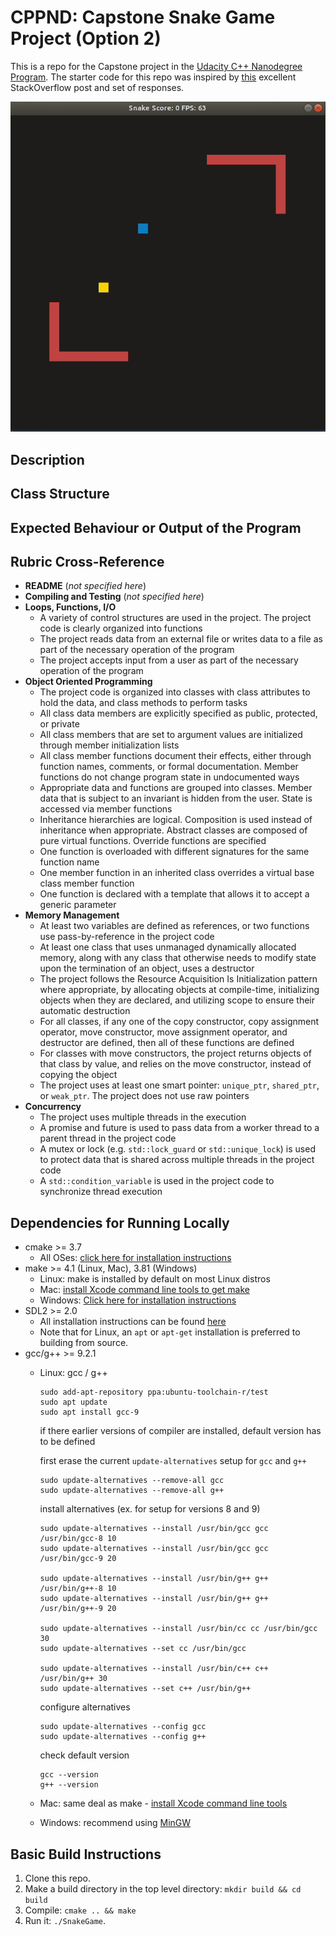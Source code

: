 # CPPND: Capstone Snake Game Project (Option 2)

This is a repo for the Capstone project in the [Udacity C++ Nanodegree Program](https://www.udacity.com/course/c-plus-plus-nanodegree--nd213). The starter code for this repo was inspired by [this](https://codereview.stackexchange.com/questions/212296/snake-game-in-c-with-sdl) excellent StackOverflow post and set of responses.

<img src="snake_game.gif"/>

## Description

## Class Structure

## Expected Behaviour or Output of the Program

## Rubric Cross-Reference
* **README** (_not specified here_)
* **Compiling and Testing** (_not specified here_)
* **Loops, Functions, I/O**
  * A variety of control structures are used in the project. The project code is clearly organized into functions
  * The project reads data from an external file or writes data to a file as part of the necessary operation of the program
  * The project accepts input from a user as part of the necessary operation of the program
* **Object Oriented Programming**
  * The project code is organized into classes with class attributes to hold the data, and class methods to perform tasks
  * All class data members are explicitly specified as public, protected, or private
  * All class members that are set to argument values are initialized through member initialization lists
  * All class member functions document their effects, either through function names, comments, or formal documentation. Member functions do not change program state in undocumented ways
  * Appropriate data and functions are grouped into classes. Member data that is subject to an invariant is hidden from the user. State is accessed via member functions
  * Inheritance hierarchies are logical. Composition is used instead of inheritance when appropriate. Abstract classes are composed of pure virtual functions. Override functions are specified
  * One function is overloaded with different signatures for the same function name
  * One member function in an inherited class overrides a virtual base class member function
  * One function is declared with a template that allows it to accept a generic parameter
* **Memory Management**
  * At least two variables are defined as references, or two functions use pass-by-reference in the project code
  * At least one class that uses unmanaged dynamically allocated memory, along with any class that otherwise needs to modify state upon the termination of an object, uses a destructor
  * The project follows the Resource Acquisition Is Initialization pattern where appropriate, by allocating objects at compile-time, initializing objects when they are declared, and utilizing scope to ensure their automatic destruction
  * For all classes, if any one of the copy constructor, copy assignment operator, move constructor, move assignment operator, and destructor are defined, then all of these functions are defined
  * For classes with move constructors, the project returns objects of that class by value, and relies on the move constructor, instead of copying the object
  * The project uses at least one smart pointer: `unique_ptr`, `shared_ptr`, or `weak_ptr`. The project does not use raw pointers
* **Concurrency**
  * The project uses multiple threads in the execution
  * A promise and future is used to pass data from a worker thread to a parent thread in the project code
  * A mutex or lock (e.g. `std::lock_guard` or `std::unique_lock`) is used to protect data that is shared across multiple threads in the project code
  * A `std::condition_variable` is used in the project code to synchronize thread execution


## Dependencies for Running Locally
* cmake >= 3.7
  * All OSes: [click here for installation instructions](https://cmake.org/install/)
* make >= 4.1 (Linux, Mac), 3.81 (Windows)
  * Linux: make is installed by default on most Linux distros
  * Mac: [install Xcode command line tools to get make](https://developer.apple.com/xcode/features/)
  * Windows: [Click here for installation instructions](http://gnuwin32.sourceforge.net/packages/make.htm)
* SDL2 >= 2.0
  * All installation instructions can be found [here](https://wiki.libsdl.org/Installation)
  * Note that for Linux, an `apt` or `apt-get` installation is preferred to building from source.
* gcc/g++ >= 9.2.1
  * Linux: gcc / g++

    ```
    sudo add-apt-repository ppa:ubuntu-toolchain-r/test
    sudo apt update
    sudo apt install gcc-9
    ```
    
    if there earlier versions of compiler are installed, default version has to be defined
    
    first erase the current `update-alternatives` setup for `gcc` and `g++`

    ```
    sudo update-alternatives --remove-all gcc 
    sudo update-alternatives --remove-all g++
    ```

    install alternatives (ex. for setup for versions 8 and 9)

    ```
    sudo update-alternatives --install /usr/bin/gcc gcc /usr/bin/gcc-8 10
    sudo update-alternatives --install /usr/bin/gcc gcc /usr/bin/gcc-9 20

    sudo update-alternatives --install /usr/bin/g++ g++ /usr/bin/g++-8 10
    sudo update-alternatives --install /usr/bin/g++ g++ /usr/bin/g++-9 20

    sudo update-alternatives --install /usr/bin/cc cc /usr/bin/gcc 30
    sudo update-alternatives --set cc /usr/bin/gcc

    sudo update-alternatives --install /usr/bin/c++ c++ /usr/bin/g++ 30
    sudo update-alternatives --set c++ /usr/bin/g++
    ```

    configure alternatives

    ```
    sudo update-alternatives --config gcc
    sudo update-alternatives --config g++
    ```

    check default version

    ```
    gcc --version
    g++ --version
    ```

  * Mac: same deal as make - [install Xcode command line tools](https://developer.apple.com/xcode/features/)
  * Windows: recommend using [MinGW](http://www.mingw.org/)

## Basic Build Instructions

1. Clone this repo.
2. Make a build directory in the top level directory: `mkdir build && cd build`
3. Compile: `cmake .. && make`
4. Run it: `./SnakeGame`.